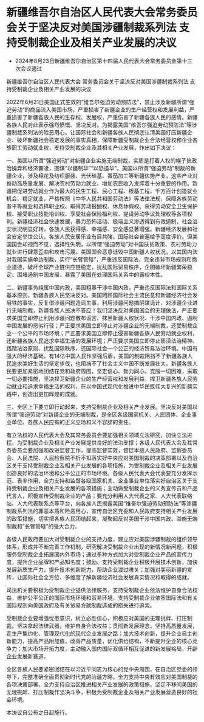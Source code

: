 # 新疆维吾尔自治区人民代表大会常务委员会关于坚决反对美国涉疆制裁系列法 支持受制裁企业及相关产业发展的决议

- 2024年8月23日新疆维吾尔自治区第十四届人民代表大会常务委员会第十三次会议通过

<!-- INFO END -->

新疆维吾尔自治区人民代表大会 常务委员会关于坚决反对美国涉疆制裁系列法 支持受制裁企业及相关产业发展的决议

2022年6月21日美国正式生效的“维吾尔强迫劳动预防法”，禁止涉及新疆所谓“强迫劳动”的商品流入美国市场，严重损害了新疆企业的生产经营权和发展利益，严重损害了新疆各族人民的生存权、发展权，严重伤害了新疆各族人民的感情。新疆各族人民对此表示强烈愤慨、坚决反对。为揭露美国“维吾尔强迫劳动预防法”等涉疆制裁系列法的险恶用心，让国际社会和新疆各族人民彻底认清美国打压新疆企业、破坏新疆社会稳定发展的事实真相，保障新疆受制裁企业合法经营权和企业各族职工劳动就业权，支持受制裁企业及其相关产业发展，作出如下决议：

一、美国以所谓“强迫劳动”对新疆企业实施无端制裁，实质是打着人权的幌子搞政治操弄和经济霸凌，图谋“以疆制华”“以恐遏华”。美国以所谓“强迫劳动”制裁的新疆企业，涉及棉花及纺织服装、光伏硅基、番茄加工等新疆优势产业，这些产业对推动高质量发展、解决农村劳动力就业、增加农民收入发挥着十分重要的作用。新疆把促进劳动就业作为最大的民生工程、民心工程、根基工程，千方百计创造就业机会、稳定就业，严格按照《中华人民共和国劳动法》等法律法规，保障各族劳动者平等就业和选择职业权、取得劳动报酬权、休息休假权、获得劳动安全卫生保护权、接受职业技能培训权、享受社会保险福利权、提请劳动争议处理权等各项权利。新疆经济社会快速发展，暴力恐怖活动、极端主义渗透得到有效遏制，社会治安状况明显好转，各族人民获得感、幸福感、安全感显著增强。新疆经济发展和社会安定举世公认，各族人民安居乐业有目共睹，国际社会普遍给予高度评价。但美国国会却视而不见，选择性失明，以所谓“强迫劳动”对中国扶贫政策、农村劳动力就业进行肆意歪曲和攻击污蔑。美国国会恶意诋毁中国新疆人权状况，以其国内法对我国实施单边制裁，实行“长臂管辖”，严重违反国际法，完全违背市场规则和商业道德，破坏全球产业链供应链稳定，扰乱国际贸易秩序，企图破坏新疆繁荣稳定、围堵遏制中国发展，暴露了美国在处理国际关系中的霸权本性。

二、新疆事务纯属中国内政，美国粗暴干涉中国内政，严重违反国际法和国际关系基本原则，新疆各族人民坚决反对。美国罔顾国际社会主流民意和新疆经济社会发展铁的事实，反复借涉疆问题造谣生事，利用涉疆问题搞阴谋诡计，对涉疆企业进行无端制裁，新疆各族人民决不答应！我们坚决反对美国国会的无理做法，严正要求美国立即停止利用涉疆问题散布谎言、抹黑新疆人权状况、干涉中国内政、遏制中国发展的恶劣行径；严正要求美国立即停止对涉疆企业的无端制裁，还受制裁企业一个公平的市场环境；严正要求美国立即停止侵害新疆各族人民劳动就业权利，还新疆各族人民追求幸福生活的发展环境；严正要求美国立即停止亵渎法治精神、践踏法治原则、扰乱国际秩序，还国际社会一个公正的经济贸易法治环境。中国有强大的经济基础，有14亿中国人民作坚强后盾，美国的制裁阻挡不了新疆各族人民追求美好生活的坚定步伐，也阻挡不了社会主义中国不断发展壮大。新疆各族人民要更加紧密地团结在党和政府周围，坚定信心、勠力同心，克服一切困难，采取一切必要措施，坚决捍卫新疆企业的生产经营权和发展利益，捍卫新疆各族人民劳动就业和追求幸福生活的权利，在以中国式现代化推进中华民族伟大复兴的新疆实践中，创造出更加辉煌的成就。

三、全区上下要立即行动起来，支持受制裁企业及相关产业发展。坚决反对美国以所谓“强迫劳动”对新疆企业的无端制裁，是全区各级国家机关、人民团体、企业事业单位、各族人民应有的正义立场和义不容辞的责任。

有立法权的人民代表大会及其常务委员会要加强相关领域立法研究，加快立法进程，为受制裁企业及相关产业发展提供良好的法治支撑；各级人民代表大会及其常务委员会要加强和改进监督工作，提高监督实效，督促本级人民政府、监察委员会、人民法院、人民检察院不折不扣落实好中央应对美国制裁的决策部署以及自治区关于支持受制裁企业及相关产业发展的各项措施，为受制裁企业及相关产业发展创造良好的法治环境和公平公正的市场环境。各级人民代表大会代表要充分发挥示范、表率作用，全力支持和监督各级国家机关、企业事业单位落实好自治区关于支持受制裁企业及相关产业发展的各项措施；主动做受制裁企业的义务宣传员和产品代言人，积极宣传受制裁企业的产品；要充分利用人大代表之家、人大代表联络站、人大代表联系点等平台，向各族人民揭露美国“维吾尔强迫劳动预防法”等涉疆制裁系列法的罪恶本质和险恶用心，宣传自治区党委和人民政府支持相关产业发展的政策措施，切实把各族人民团结起来，凝聚起反对美国干涉中国内政、滥施无端制裁和“长臂管辖”的强大合力。

各级人民政府要加大对受制裁企业的支持力度，建立应对美国涉疆制裁的组织领导体系，形成并不断完善工作机制，研究解决受制裁企业出现的新情况新问题，积极服务受制裁企业拓展国内外市场；通过多种方式加大对受制裁企业产品的宣传力度，提升企业品牌和产品知名度；鼓励、支持受制裁企业积极开展技术创新，加快发展新质生产力，提升技术创新能力，帮助企业渡过难关；加强对美丽新疆的宣传，让国际社会全方位、多维度了解新疆经济社会发展真实情况和取得的成就。

司法机关要积极为受制裁企业提供法律服务，支持受制裁企业依法维护自身合法权益，维护公平公正的国际市场环境和贸易环境，支持受制裁企业依照国际法和有关国际规则向美国政府及有关贸易方就制裁造成的损失进行追索。

受制裁企业要增强忧患意识，树立必胜信心，积极应对美国的无理挑衅、打压制裁。坚决拿起法律武器，维护自身合法权益；贯彻新发展理念，坚持高质量发展，走生产集约化、管理现代化的现代企业发展之路；加大技术创新，提升企业自主创新能力，提高产品附加值，改善产品质量，优化供给结构，不断提升企业的核心竞争力；加大市场开拓力度，主动融入国内国际双循环相互促进的新发展格局，开辟企业发展新赛道。

全区各族人民要紧密团结在以习近平同志为核心的党中央周围，在自治区党委的领导下，完整准确全面贯彻新时代党的治疆方略，全力支持中央有效应对美国制裁的各项决策部署，全力支持自治区推进相关产业发展的政策措施，坚定不移同美国的无理挑衅、打压制裁作坚决斗争，积极为受制裁企业及相关产业发展营造良好的社会环境。

本决议自公布之日起施行。
